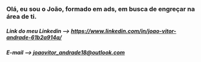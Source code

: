### Olá, eu sou o João, formado em ads, em busca de engreçar na área de ti.



##### Link do meu Linkedin --> https://www.linkedin.com/in/joao-vitor-andrade-61b2a914a/
##### E-mail --> joaovitor_andrade18@outlook.com
